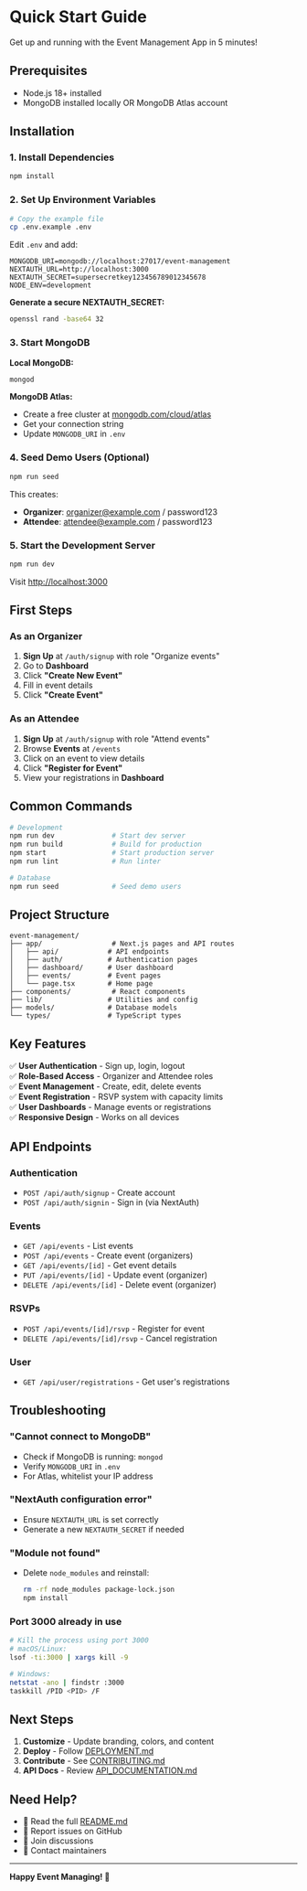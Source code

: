 # Quick Start Guide

Get up and running with the Event Management App in 5 minutes!

## Prerequisites

- Node.js 18+ installed
- MongoDB installed locally OR MongoDB Atlas account

## Installation

### 1. Install Dependencies

```bash
npm install
```

### 2. Set Up Environment Variables

```bash
# Copy the example file
cp .env.example .env
```

Edit `.env` and add:

```env
MONGODB_URI=mongodb://localhost:27017/event-management
NEXTAUTH_URL=http://localhost:3000
NEXTAUTH_SECRET=supersecretkey123456789012345678
NODE_ENV=development
```

**Generate a secure NEXTAUTH_SECRET:**
```bash
openssl rand -base64 32
```

### 3. Start MongoDB

**Local MongoDB:**
```bash
mongod
```

**MongoDB Atlas:**
- Create a free cluster at [mongodb.com/cloud/atlas](https://www.mongodb.com/cloud/atlas)
- Get your connection string
- Update `MONGODB_URI` in `.env`

### 4. Seed Demo Users (Optional)

```bash
npm run seed
```

This creates:
- **Organizer**: organizer@example.com / password123
- **Attendee**: attendee@example.com / password123

### 5. Start the Development Server

```bash
npm run dev
```

Visit [http://localhost:3000](http://localhost:3000)

## First Steps

### As an Organizer

1. **Sign Up** at `/auth/signup` with role "Organize events"
2. Go to **Dashboard**
3. Click **"Create New Event"**
4. Fill in event details
5. Click **"Create Event"**

### As an Attendee

1. **Sign Up** at `/auth/signup` with role "Attend events"
2. Browse **Events** at `/events`
3. Click on an event to view details
4. Click **"Register for Event"**
5. View your registrations in **Dashboard**

## Common Commands

```bash
# Development
npm run dev              # Start dev server
npm run build            # Build for production
npm start                # Start production server
npm run lint             # Run linter

# Database
npm run seed             # Seed demo users
```

## Project Structure

```
event-management/
├── app/                 # Next.js pages and API routes
│   ├── api/            # API endpoints
│   ├── auth/           # Authentication pages
│   ├── dashboard/      # User dashboard
│   ├── events/         # Event pages
│   └── page.tsx        # Home page
├── components/          # React components
├── lib/                # Utilities and config
├── models/             # Database models
└── types/              # TypeScript types
```

## Key Features

✅ **User Authentication** - Sign up, login, logout  
✅ **Role-Based Access** - Organizer and Attendee roles  
✅ **Event Management** - Create, edit, delete events  
✅ **Event Registration** - RSVP system with capacity limits  
✅ **User Dashboards** - Manage events or registrations  
✅ **Responsive Design** - Works on all devices  

## API Endpoints

### Authentication
- `POST /api/auth/signup` - Create account
- `POST /api/auth/signin` - Sign in (via NextAuth)

### Events
- `GET /api/events` - List events
- `POST /api/events` - Create event (organizers)
- `GET /api/events/[id]` - Get event details
- `PUT /api/events/[id]` - Update event (organizer)
- `DELETE /api/events/[id]` - Delete event (organizer)

### RSVPs
- `POST /api/events/[id]/rsvp` - Register for event
- `DELETE /api/events/[id]/rsvp` - Cancel registration

### User
- `GET /api/user/registrations` - Get user's registrations

## Troubleshooting

### "Cannot connect to MongoDB"
- Check if MongoDB is running: `mongod`
- Verify `MONGODB_URI` in `.env`
- For Atlas, whitelist your IP address

### "NextAuth configuration error"
- Ensure `NEXTAUTH_URL` is set correctly
- Generate a new `NEXTAUTH_SECRET` if needed

### "Module not found"
- Delete `node_modules` and reinstall:
  ```bash
  rm -rf node_modules package-lock.json
  npm install
  ```

### Port 3000 already in use
```bash
# Kill the process using port 3000
# macOS/Linux:
lsof -ti:3000 | xargs kill -9

# Windows:
netstat -ano | findstr :3000
taskkill /PID <PID> /F
```

## Next Steps

1. **Customize** - Update branding, colors, and content
2. **Deploy** - Follow [DEPLOYMENT.md](./DEPLOYMENT.md)
3. **Contribute** - See [CONTRIBUTING.md](./CONTRIBUTING.md)
4. **API Docs** - Review [API_DOCUMENTATION.md](./API_DOCUMENTATION.md)

## Need Help?

- 📖 Read the full [README.md](./README.md)
- 🐛 Report issues on GitHub
- 💬 Join discussions
- 📧 Contact maintainers

---

**Happy Event Managing! 🎉**

